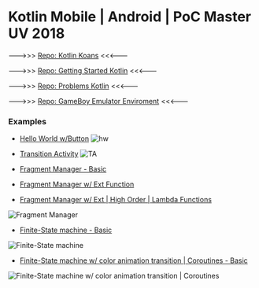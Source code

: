 # Kotlin Mobile | Android | PoC Master UV 2018

--->>>  [Repo: Kotlin Koans](https://github.com/vicboma1/Kotlin-koans)   <<<---

--->>>  [Repo: Getting Started Kotlin](https://github.com/vicboma1/GettingStartedKotlin)   <<<---

--->>>   [Repo: Problems Kotlin](https://github.com/vicboma1/Kotlin-Examples-Problems/blob/master/README.md)   <<<---

--->>>   [Repo: GameBoy Emulator Enviroment](https://github.com/vicboma1/GameBoyEmulatorEnvironment)   <<<---


### Examples 
* [Hello World w/Button](https://github.com/vicboma1/KotlinMobilePoC_MasterUV2018/tree/master/MyApplication0)
![hw](https://raw.githubusercontent.com/vicboma1/KotlinMobilePoC_MasterUV2018/master/Assets/ex0.gif)

* [Transition Activity](https://github.com/vicboma1/KotlinMobilePoC_MasterUV2018/tree/master/MyApplication1)
![TA](https://raw.githubusercontent.com/vicboma1/KotlinMobilePoC_MasterUV2018/master/Assets/ex01.gif)

* [Fragment Manager - Basic](https://github.com/vicboma1/KotlinMobilePoC_MasterUV2018/tree/master/MyApplication5)
* [Fragment Manager w/ Ext Function](https://github.com/vicboma1/KotlinMobilePoC_MasterUV2018/tree/master/MyApplication5Ext)
* [Fragment Manager w/ Ext | High Order | Lambda Functions](https://github.com/vicboma1/KotlinMobilePoC_MasterUV2018/tree/master/MyApplication5H)

![Fragment Manager](https://raw.githubusercontent.com/vicboma1/KotlinMobilePoC_MasterUV2018/master/Assets/ex1.gif)


* [Finite-State machine - Basic ](https://github.com/vicboma1/KotlinMobilePoC_MasterUV2018/tree/master/MyApplication7)

![Finite-State machine](https://raw.githubusercontent.com/vicboma1/KotlinMobilePoC_MasterUV2018/master/Assets/ex2.gif)

* [Finite-State machine w/ color animation transition | Coroutines - Basic ](https://github.com/vicboma1/KotlinMobilePoC_MasterUV2018/tree/master/MyApplication8)

![Finite-State machine w/ color animation transition  | Coroutines ](https://raw.githubusercontent.com/vicboma1/KotlinMobilePoC_MasterUV2018/master/Assets/ex8.gif)






















```

```
